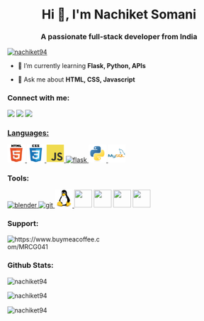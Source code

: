 <h1 align="center">Hi 👋, I'm Nachiket Somani</h1>
<h3 align="center">A passionate full-stack developer from India</h3>

<p align="left" justify-content="center"> <a href="https://github.com/ryo-ma/github-profile-trophy"><img src="https://github-profile-trophy.vercel.app/?username=nachiket94&theme=discord" alt="nachiket94" /></a> </p>

- 🌱 I’m currently learning **Flask, Python, APIs**

- 💬 Ask me about **HTML, CSS, Javascript**

<h3 align="left">Connect with me:</h3>
<a href="https://www.linkedin.com/in/nachiket-somani-60742424b"><img src="https://img.shields.io/badge/LinkedIn-0077B5?style=for-the-badge&logo=linkedin&logoColor=white"></a>
<a href="https://discord.gg/Master_Nachi#2540"><img src="https://img.shields.io/badge/Discord-5865F2?style=for-the-badge&logo=discord&logoColor=white"></a>
<a href="https://twitter.com/MrCG041"><img src="https://img.shields.io/badge/Twitter-1DA1F2?style=for-the-badge&logo=twitter&logoColor=white">


<h3 align="left">Languages:</h3>
<p align="left">
    <a href="https://www.w3.org/html/" target="_blank" rel="noreferrer"> <img src="https://raw.githubusercontent.com/devicons/devicon/master/icons/html5/html5-original-wordmark.svg" alt="html5" width="40" height="40"/> </a>
    <a href="https://www.w3schools.com/css/" target="_blank" rel="noreferrer"> <img src="https://raw.githubusercontent.com/devicons/devicon/master/icons/css3/css3-original-wordmark.svg" alt="css3" width="40" height="40"/> </a>
    <a href="https://developer.mozilla.org/en-US/docs/Web/JavaScript" target="_blank" rel="noreferrer"> <img src="https://raw.githubusercontent.com/devicons/devicon/master/icons/javascript/javascript-original.svg" alt="javascript" width="40" height="40"/> </a>
    <a href="https://flask.palletsprojects.com/" target="_blank" rel="noreferrer"> <img src="https://www.vectorlogo.zone/logos/pocoo_flask/pocoo_flask-icon.svg" alt="flask" width="40" height="40"/> </a>
    <a href="https://www.python.org" target="_blank" rel="noreferrer"> <img src="https://raw.githubusercontent.com/devicons/devicon/master/icons/python/python-original.svg" alt="python" width="40" height="40"/> </a> 
    <a href="https://www.mysql.com/" target="_blank" rel="noreferrer"> <img src="https://raw.githubusercontent.com/devicons/devicon/master/icons/mysql/mysql-original-wordmark.svg" alt="mysql" width="40" height="40"/> </a>
    
</p>

<h3 align="left">Tools:</h3>
<p align="left">
    <a href="https://www.blender.org/" target="_blank" rel="noreferrer"> <img src="https://download.blender.org/branding/community/blender_community_badge_white.svg" alt="blender" width="40" height="40"/> </a>
    <a href="https://git-scm.com/" target="_blank" rel="noreferrer"> <img src="https://www.vectorlogo.zone/logos/git-scm/git-scm-icon.svg" alt="git" width="40" height="40"/> </a>
    <a href="https://www.linux.org/" target="_blank" rel="noreferrer"> <img src="https://raw.githubusercontent.com/devicons/devicon/master/icons/linux/linux-original.svg" alt="linux" width="40" height="40"/> </a>
    <a href="https://inkscape.org/"  target="_blank" rel="noreferrer"><img src="https://www.vectorlogo.zone/logos/inkscape/inkscape-icon.svg"  width="40" height="40"></a>
    <a href="https://www.gimp.org/" target="_blank" rel="noreferrer"><img src="https://www.vectorlogo.zone/logos/gimp/gimp-icon.svg" width="40" height="40"></a>
    <a href="https://www.canva.com/" target="_blank" rel="noreferrer"><img src="https://www.vectorlogo.zone/logos/canva/canva-icon.svg" width="40" height="40"></a>
    <a href="https://www.figma.com/" target="_blank" rel="noreferrer"><img src="https://www.vectorlogo.zone/logos/figma/figma-icon.svg" width="40" height="40"></a>

<h3 align="left">Support:</h3>
<p><a href="https://www.buymeacoffee.com/https://www.buymeacoffee.com/MRCG041"> <img align="left" src="https://cdn.buymeacoffee.com/buttons/v2/default-yellow.png" height="50" width="210" alt="https://www.buymeacoffee.com/MRCG041" /></a></p><br><br>
<h3 align="left">Github Stats:</h3>
<p><img align="center" src="https://github-readme-stats.vercel.app/api/top-langs?username=nachiket94&show_icons=true&locale=en&layout=compact&theme=dark" alt="nachiket94"/></p>

<p><img align="center" src="https://github-readme-stats.vercel.app/api?username=nachiket94&show_icons=true&locale=en&theme=dark" alt="nachiket94" /></p>

<p><img align="center" src="https://github-readme-streak-stats.herokuapp.com/?user=nachiket94&theme=dark" alt="nachiket94" /></p>

